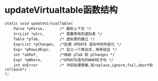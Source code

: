 # updateVirtualtable函数结构
    static void updateVirtualTable(
        Parse *pParse,       /* 解析上下文 */
        SrcList *pSrc,       /* 需要修改的虚拟表 */
        Table *pTab,         /* 虚拟表的建立 */
        ExprList *pChanges,  /*处理 UPDATE 语句中的列变化 */
        Expr *pRowidExpr,    /* 定义一个表达式，用来验证 */
        int *aXRef,          /*映射 pTab 和 pChanges */
        Expr *pWhere,        /*UPDATE语句的WHERE子句 */
        int onError          /* 冲突处理策略,有replace,ignore,fail,abort和rollback*/
    );
